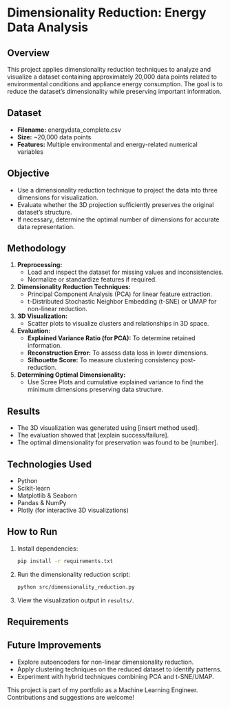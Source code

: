 # Dimensionality Reduction: Energy Data Analysis

## Overview

This project applies dimensionality reduction techniques to analyze and visualize a dataset containing approximately 20,000 data points related to environmental conditions and appliance energy consumption. The goal is to reduce the dataset’s dimensionality while preserving important information.

## Dataset

- **Filename:** energydata_complete.csv
- **Size:** ~20,000 data points
- **Features:** Multiple environmental and energy-related numerical variables

## Objective

- Use a dimensionality reduction technique to project the data into three dimensions for visualization.
- Evaluate whether the 3D projection sufficiently preserves the original dataset’s structure.
- If necessary, determine the optimal number of dimensions for accurate data representation.

## Methodology

1. **Preprocessing:**
   - Load and inspect the dataset for missing values and inconsistencies.
   - Normalize or standardize features if required.
2. **Dimensionality Reduction Techniques:**
   - Principal Component Analysis (PCA) for linear feature extraction.
   - t-Distributed Stochastic Neighbor Embedding (t-SNE) or UMAP for non-linear reduction.
3. **3D Visualization:**
   - Scatter plots to visualize clusters and relationships in 3D space.
4. **Evaluation:**
   - **Explained Variance Ratio (for PCA):** To determine retained information.
   - **Reconstruction Error:** To assess data loss in lower dimensions.
   - **Silhouette Score:** To measure clustering consistency post-reduction.
5. **Determining Optimal Dimensionality:**
   - Use Scree Plots and cumulative explained variance to find the minimum dimensions preserving data structure.

## Results

- The 3D visualization was generated using [insert method used].
- The evaluation showed that [explain success/failure].
- The optimal dimensionality for preservation was found to be [number].

## Technologies Used

- Python
- Scikit-learn
- Matplotlib & Seaborn
- Pandas & NumPy
- Plotly (for interactive 3D visualizations)

## How to Run

1. Install dependencies:
   ```bash
   pip install -r requirements.txt
   ```
2. Run the dimensionality reduction script:
   ```bash
   python src/dimensionality_reduction.py
   ```
3. View the visualization output in `results/`.

## Requirements



## Future Improvements

- Explore autoencoders for non-linear dimensionality reduction.
- Apply clustering techniques on the reduced dataset to identify patterns.
- Experiment with hybrid techniques combining PCA and t-SNE/UMAP.


This project is part of my portfolio as a Machine Learning Engineer. Contributions and suggestions are welcome!


